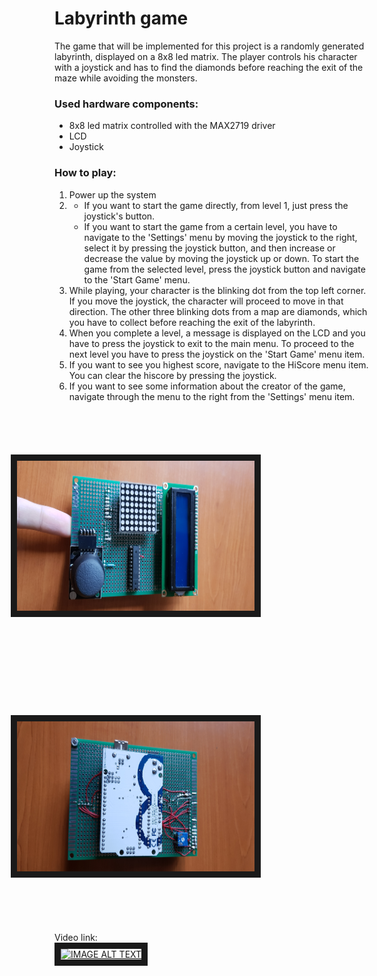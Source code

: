 # Labyrinth game

The game that will be implemented for this project is a randomly generated labyrinth, displayed on a 8x8 led matrix. The player controls his character with a joystick and has to find the diamonds before reaching the exit of the maze while avoiding the monsters.

### Used hardware components:
- 8x8 led matrix controlled with the MAX2719 driver
- LCD
- Joystick

### How to play:
1. Power up the system
2. - If you want to start the game directly, from level 1, just press the joystick's button.
   - If you want to start the game from a certain level, you have to navigate to the 'Settings' menu by moving the joystick to the right, select it by pressing the joystick button, and then increase or decrease the value by moving the joystick up or down. To start the game from the selected level, press the joystick button and navigate to the 'Start Game' menu.
3. While playing, your character is the blinking dot from the top left corner. If you move the joystick, the character will proceed to move in that direction. The other three blinking dots from a map are diamonds, which you have to collect before reaching the exit of the labyrinth.
4. When you complete a level, a message is displayed on the LCD and you have to press the joystick to exit to the main menu. To proceed to the next level you have to press the joystick on the 'Start Game' menu item.
5. If you want to see you highest score, navigate to the HiScore menu item. You can clear the hiscore by pressing the joystick.
6. If you want to see some information about the creator of the game, navigate through the menu to the right from the 'Settings' menu item.

<img src="https://raw.githubusercontent.com/surdubob/IntroductionToRobotics/master/Matrix_game/20191216_154810.jpg" 
alt="IMAGE ALT TEXT" width="240" height="380" border="10" style="transform:rotate(90deg);"/>

<img src="https://raw.githubusercontent.com/surdubob/IntroductionToRobotics/master/Matrix_game/20191216_154819.jpg" 
alt="IMAGE ALT TEXT" width="240" height="380" border="10" style="transform:rotate(90deg);"/>

Video link: <br>
<a href="https://youtu.be/zgKBmGQqvbI" target="_blank"><img src="http://img.youtube.com/vi/zgKBmGQqvbI/0.jpg" 
alt="IMAGE ALT TEXT" width="240" height="180" border="10" /></a>
